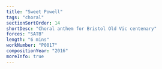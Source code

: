 ```yaml
---
title: "Sweet Powell"
tags: "choral"
sectionSortOrder: 14
shortDesc: "Choral anthem for Bristol Old Vic centenary"
forces: "SATB"
length: "6 mins"
workNumber: "P0017"
compositionYear: "2016"
moreInfo: true
---
```


